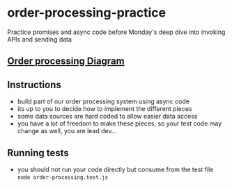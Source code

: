 # order-processing-practice
Practice promises and async code before Monday's deep dive into invoking APIs and sending data

## [Order processing Diagram](order-processing-diagram.PNG)

## Instructions 
- build part of our order processing system using async code
- its up to you to decide how to implement the different pieces
- some data sources are hard coded to allow easier data access
- you have a lot of freedom to make these pieces, so your test code may change as well, you are lead dev...


## Running tests
- you should not run your code directly but consume from the test file
`node order-processing.test.js`